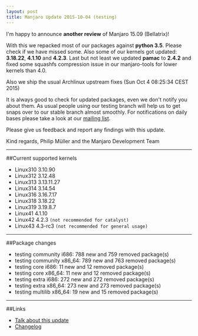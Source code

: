 ```yaml
---
layout: post
title: Manjaro Update 2015-10-04 (testing)
---
```


I'm happy to announce **another review** of Manjaro 15.09 (Bellatrix)!

With this we repacked most of our packages against **python 3.5**. Please check if we have missed some. Also some of our kernels got updated: **3.18.22**, **4.1.10** and **4.2.3**. Last but not least we updated **pamac** to **2.4.2** and fixed some squashfs compression issue in our manjaro-tools for lower kernels than 4.0.

Also we ship the usual Archlinux upstream fixes (Sun Oct 4 08:25:34 CEST 2015)

It is always good to check for updated packages, even we don't notify you about them. As usual people using our testing branch will help us to get snaps over to our stable branch almost smoothly. For notifications on daily bases please take a look at our [mailing list](https://lists.manjaro.org/pipermail/manjaro-packages/).

Please give us feedback and report any findings with this update.

Kind regards,
Philip Müller and the Manjaro Development Team

----

##Current supported kernels

* Linux310 3.10.90
* Linux312 3.12.48
* Linux313 3.13.11.27
* Linux314 3.14.54
* Linux316 3.16.7.17
* Linux318 3.18.22
* Linux319 3.19.8.7
* Linux41  4.1.10
* Linux42  4.2.3 `(not recommended for catalyst)`
* Linux43  4.3-rc3 `(not recommended for general usage)`

----

##Package changes

* testing community i686:  788 new and 759 removed package(s)
* testing community x86_64:  789 new and 763 removed package(s)
* testing core i686:  11 new and 12 removed package(s)
* testing core x86_64:  11 new and 12 removed package(s)
* testing extra i686:  272 new and 272 removed package(s)
* testing extra x86_64:  273 new and 273 removed package(s)
* testing multilib x86_64:  19 new and 15 removed package(s)

----

##Links

* [Talk about this update](https://forum.manjaro.org/index.php?topic=26892.0)
* [Changelog](https://lists.manjaro.org/pipermail/manjaro-packages/Week-of-Mon-20150928/004394.html)
